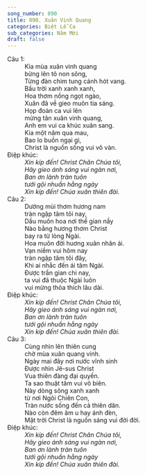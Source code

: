 ```yaml
---
song_number: 890
title: 890. Xuân Vinh Quang
categories: Biệt Lễ Ca
sub_categories: Năm Mới
draft: false
---
```

<dl><dt>Câu 1:</dt><dd data-verse="1"> Kìa mùa xuân vinh quang <br/>bừng lên tô non sông, <br/>Từng đàn chim tung cánh hót vang. <br/>Bầu trời xanh xanh xanh, <br/>Hoa thơm nồng ngọt ngào, <br/>Xuân đã về gieo muôn tia sáng. <br/>Họp đoàn ca vui lên <br/>mừng tân xuân vinh quang, <br/>Anh em vui ca khúc xuân sang. <br/>Kìa một năm qua mau, <br/>Bao lo buồn ngại gì, <br/>Christ là nguồn sống vui vô vàn. </dd><dt>Điệp khúc:</dt><dd data-chorus="1"><em>Xin kíp đến! Christ Chân Chúa tôi, <br/>Hãy gieo ánh sáng vui ngàn nơi, <br/>Ban ơn lành tràn tuôn <br/>tưới gội nhuần hằng ngày <br/>Xin kíp đến! Chúa xuân thiên đài. </em></dd><dt>Câu 2:</dt><dd data-verse="2">Dường mùi thơm hương nam <br/>tràn ngập tâm tôi nay, <br/>Dầu muôn hoa nơi thế gian nầy <br/>Nào bằng hương thơm Christ <br/>bay ra từ lòng Ngài. <br/>Hoa muôn đời huơng xuân nhân ái. <br/>Vạn niềm vui hôm nay <br/>tràn ngập tâm tôi đây, <br/>Khi ai nhắc đến ái tâm Ngài. <br/>Được trần gian chi nay, <br/>ta vui đã thuộc Ngài luôn <br/>vui mừng thỏa thích lâu dài. </dd><dt>Điệp khúc:</dt><dd data-chorus="1"><em>Xin kíp đến! Christ Chân Chúa tôi, <br/>Hãy gieo ánh sáng vui ngàn nơi, <br/>Ban ơn lành tràn tuôn <br/>tưới gội nhuần hằng ngày <br/>Xin kíp đến! Chúa xuân thiên đài. </em></dd><dt>Câu 3:</dt><dd data-verse="3">Cùng nhìn lên thiên cung <br/>chờ mùa xuân quang vinh. <br/>Ngày mai đây nơi nước vĩnh sinh <br/>Được nhìn Jê-sus Christ <br/>Vua thiên đàng đại quyền. <br/>Ta sao thuật tâm vui vô biên. <br/>Này dòng sông xanh xanh <br/>từ nơi Ngôi Chiên Con, <br/>Tràn nước sống đến cả thiên dân. <br/>Nào còn đêm âm u hay ánh đèn, <br/>Mặt trời Christ là nguồn sáng vui đời đời. </dd><dt>Điệp khúc:</dt><dd data-chorus="1"><em>Xin kíp đến! Christ Chân Chúa tôi, <br/>Hãy gieo ánh sáng vui ngàn nơi, <br/>Ban ơn lành tràn tuôn <br/>tưới gội nhuần hằng ngày <br/>Xin kíp đến! Chúa xuân thiên đài. </em></dd></dl>